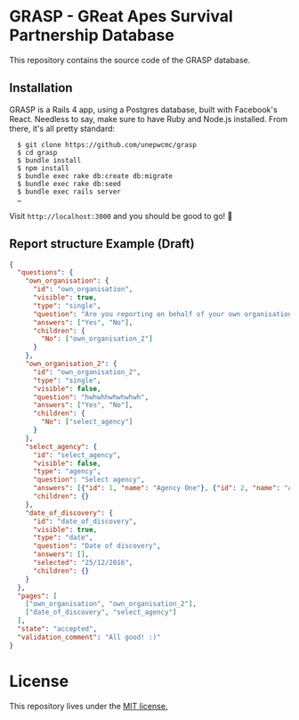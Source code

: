 # GRASP - GReat Apes Survival Partnership Database

This repository contains the source code of the GRASP database.

## Installation

GRASP is a Rails 4 app, using a Postgres database, built with Facebook's React.
Needless to say, make sure to have Ruby and Node.js installed. From there, it's
all pretty standard:

```
  $ git clone https://github.com/unepwcmc/grasp
  $ cd grasp
  $ bundle install
  $ npm install
  $ bundle exec rake db:create db:migrate
  $ bundle exec rake db:seed
  $ bundle exec rails server
  …
```

Visit `http://localhost:3000` and you should be good to go! 🎉

## Report structure Example (Draft)

```json
{
  "questions": {
    "own_organisation": {
      "id": "own_organisation",
      "visible": true,
      "type": "single",
      "question": "Are you reporting on behalf of your own organisation?",
      "answers": ["Yes", "No"],
      "children": {
        "No": ["own_organisation_2"]
      }
    },
    "own_organisation_2": {
      "id": "own_organisation_2",
      "type": "single",
      "visible": false,
      "question": "hwhwhhwhwhwhwh",
      "answers": ["Yes", "No"],
      "children": {
        "No": ["select_agency"]
      }
    },
    "select_agency": {
      "id": "select_agency",
      "visible": false,
      "type": "agency",
      "question": "Select agency",
      "answers": [{"id": 1, "name": "Agency One"}, {"id": 2, "name": "Agency Two"}],
      "children": {}
    },
    "date_of_discovery": {
      "id": "date_of_discovery",
      "visible": true,
      "type": "date",
      "question": "Date of discovery",
      "answers": [],
      "selected": "25/12/2016",
      "children": {}
    }
  },
  "pages": [
    ["own_organisation", "own_organisation_2"],
    ["date_of_discovery", "select_agency"]
  ],
  "state": "accepted",
  "validation_comment": "All good! :)"
}
```

# License

This repository lives under the [MIT license.](LICENSE)
